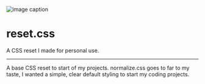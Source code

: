 ![image caption](image.png)

# reset.css

A CSS reset I made for personal use.

---

A base CSS reset to start of my projects.
normalize.css goes to far to my taste, I wanted a simple, clear default styling to start my coding projects.

